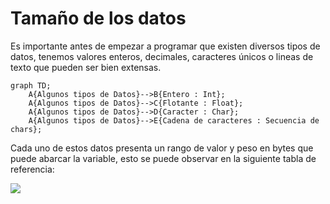# Tamaño de los datos

Es importante antes de empezar a programar que existen diversos tipos de datos, tenemos valores enteros, decimales, caracteres únicos o lineas de texto que pueden ser bien extensas.

```mermaid
graph TD;
    A{Algunos tipos de Datos}-->B{Entero : Int};
    A{Algunos tipos de Datos}-->C{Flotante : Float};
    A{Algunos tipos de Datos}-->D{Caracter : Char};
    A{Algunos tipos de Datos}-->E{Cadena de caracteres : Secuencia de chars};
```

Cada uno de estos datos presenta un rango de valor y peso en bytes que puede abarcar la variable, esto se puede observar en la siguiente tabla de referencia: 

![](https://github.com/Matias3am/Programacion_en_C_Cpp/blob/main/Imagenes/tama%C3%B1o_tipos_de_datos.png)
